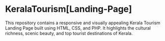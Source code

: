 # KeralaTourism[Landing-Page]
This repository contains a responsive and visually appealing Kerala Tourism Landing Page built using HTML, CSS, and PHP. It highlights the cultural richness, scenic beauty, and top tourist destinations of Kerala.
